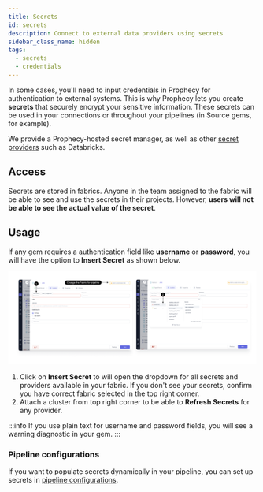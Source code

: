 ```yaml
---
title: Secrets
id: secrets
description: Connect to external data providers using secrets
sidebar_class_name: hidden
tags:
  - secrets
  - credentials
---
```


In some cases, you'll need to input credentials in Prophecy for authentication to external systems. This is why Prophecy lets you create **secrets** that securely encrypt your sensitive information. These secrets can be used in your connections or throughout your pipelines (in Source gems, for example).

We provide a Prophecy-hosted secret manager, as well as other [secret providers](docs/administration/secrets/secret-providers.md) such as Databricks.

## Access

Secrets are stored in fabrics. Anyone in the team assigned to the fabric will be able to see and use the secrets in their projects. However, **users will not be able to see the actual value of the secret**.

## Usage

If any gem requires a authentication field like **username** or **password**, you will have the option to **Insert Secret** as shown below.

![use_secret](img/Use_secret.png)

1. Click on **Insert Secret** to will open the dropdown for all secrets and providers available in your fabric. If you don't see your secrets, confirm you have correct fabric selected in the top right corner.
2. Attach a cluster from top right corner to be able to **Refresh Secrets** for any provider.

:::info
If you use plain text for username and password fields, you will see a warning diagnostic in your gem.
:::

### Pipeline configurations

If you want to populate secrets dynamically in your pipeline, you can set up secrets in [pipeline configurations](/engineers/pipeline-configuration-secrets).
